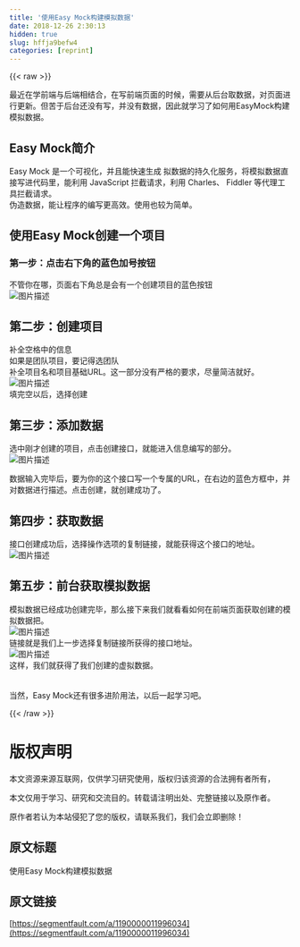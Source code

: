 ```yaml
---
title: '使用Easy Mock构建模拟数据' 
date: 2018-12-26 2:30:13
hidden: true
slug: hffja9befw4
categories: [reprint]
---
```


{{< raw >}}

                    
<p>最近在学前端与后端相结合，在写前端页面的时候，需要从后台取数据，对页面进行更新。但苦于后台还没有写，并没有数据，因此就学习了如何用EasyMock构建模拟数据。</p>
<h2 id="articleHeader0">Easy Mock简介</h2>
<p>Easy Mock 是一个可视化，并且能快速生成 拟数据的持久化服务，将模拟数据直接写进代码里，能利用 JavaScript 拦截请求，利用 Charles、 Fiddler 等代理工具拦截请求。<br>伪造数据，能让程序的编写更高效。使用也较为简单。</p>
<h2 id="articleHeader1">使用Easy Mock创建一个项目</h2>
<h3 id="articleHeader2">第一步：点击右下角的蓝色加号按钮</h3>
<p>不管你在哪，页面右下角总是会有一个创建项目的蓝色按钮<br><span class="img-wrap"><img data-src="/img/bVYuK7?w=1348&amp;h=638" src="https://static.alili.tech/img/bVYuK7?w=1348&amp;h=638" alt="图片描述" title="图片描述" style="cursor: pointer; display: inline;"></span></p>
<h2 id="articleHeader3">第二步：创建项目</h2>
<p>补全空格中的信息<br>如果是团队项目，要记得选团队<br>补全项目名和项目基础URL。这一部分没有严格的要求，尽量简洁就好。<br><span class="img-wrap"><img data-src="/img/bVYuMT?w=517&amp;h=562" src="https://static.alili.tech/img/bVYuMT?w=517&amp;h=562" alt="图片描述" title="图片描述" style="cursor: pointer; display: inline;"></span><br>填完空以后，选择创建</p>
<h2 id="articleHeader4">第三步：添加数据</h2>
<p>选中刚才创建的项目，点击创建接口，就能进入信息编写的部分。<br><span class="img-wrap"><img data-src="/img/bVYuOa?w=1366&amp;h=637" src="https://static.alili.tech/img/bVYuOa?w=1366&amp;h=637" alt="图片描述" title="图片描述" style="cursor: pointer; display: inline;"></span></p>
<p>数据输入完毕后，要为你的这个接口写一个专属的URL，在右边的蓝色方框中，并对数据进行描述。点击创建，就创建成功了。</p>
<h2 id="articleHeader5">第四步：获取数据</h2>
<p>接口创建成功后，选择操作选项的复制链接，就能获得这个接口的地址。<br><span class="img-wrap"><img data-src="/img/bVYuPn?w=990&amp;h=195" src="https://static.alili.tech/img/bVYuPn?w=990&amp;h=195" alt="图片描述" title="图片描述" style="cursor: pointer; display: inline;"></span></p>
<h2 id="articleHeader6">第五步：前台获取模拟数据</h2>
<p>模拟数据已经成功创建完毕，那么接下来我们就看看如何在前端页面获取创建的模拟数据把。<br><span class="img-wrap"><img data-src="/img/bVYuRu?w=845&amp;h=102" src="https://static.alili.tech/img/bVYuRu?w=845&amp;h=102" alt="图片描述" title="图片描述" style="cursor: pointer; display: inline;"></span><br>链接就是我们上一步选择复制链接所获得的接口地址。<br><span class="img-wrap"><img data-src="/img/bVYuRV?w=1003&amp;h=250" src="https://static.alili.tech/img/bVYuRV?w=1003&amp;h=250" alt="图片描述" title="图片描述" style="cursor: pointer; display: inline;"></span><br>这样，我们就获得了我们创建的虚拟数据。<br><br><br>当然，Easy Mock还有很多进阶用法，以后一起学习吧。</p>

                
{{< /raw >}}

# 版权声明
本文资源来源互联网，仅供学习研究使用，版权归该资源的合法拥有者所有，

本文仅用于学习、研究和交流目的。转载请注明出处、完整链接以及原作者。

原作者若认为本站侵犯了您的版权，请联系我们，我们会立即删除！

## 原文标题
使用Easy Mock构建模拟数据

## 原文链接
[https://segmentfault.com/a/1190000011996034](https://segmentfault.com/a/1190000011996034)

